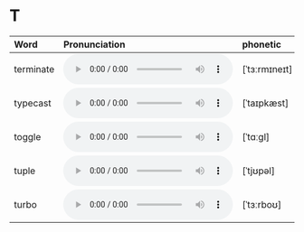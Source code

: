 
# T

| Word  | Pronunciation | phonetic |
| :-- | :-- | :-- |
| terminate | <audio :src="$withBase('/audio/terminate.mp3')" controls="controls" controlslist="nodownload"></audio> | [ˈtɜːrmɪneɪt] |
| typecast | <audio :src="$withBase('/audio/typecast.mp3')" controls="controls" controlslist="nodownload"></audio> | [ˈtaɪpkæst] |
| toggle | <audio :src="$withBase('/audio/toggle.mp3')" controls="controls" controlslist="nodownload"></audio> | [ˈtɑːɡl] |
| tuple | <audio :src="$withBase('/audio/tuple.mp3')" controls="controls" controlslist="nodownload"></audio> | [ˈtjʊpəl] |
| turbo | <audio :src="$withBase('/audio/turbo.mp3')" controls="controls" controlslist="nodownload"></audio> | [ˈtɜːrboʊ] |
